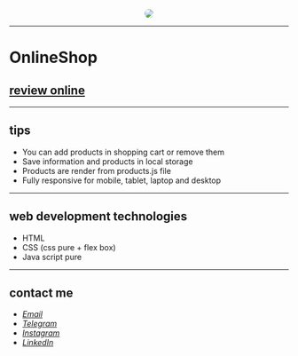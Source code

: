 <div align="center">
  <img src="https://user-images.githubusercontent.com/122552232/212383603-95226d56-ecde-4276-b962-bf5dd2b48ea1.jpg" style="border-radius:50%">
</div>

---
# OnlineShop
## [review online](https://javadevbh.github.io/shopping-cart/)
---
## tips
* You can add products in shopping cart or remove them
* Save information and products in local storage
* Products are render from products.js file
* Fully responsive for mobile, tablet, laptop and desktop
---
## web development technologies
* HTML
* CSS (css pure + flex box)
* Java script pure
---
## contact me
* *[Email](mailto:javadev14bh@gmail.com)*
* *[Telegram](https://t.me/LjvdL/)*
* *[Instagram](https://instagram.com/jvd_bh/)*
* *[LinkedIn](https://www.linkedin.com/in/javad-bahrami-79b349259/)*
